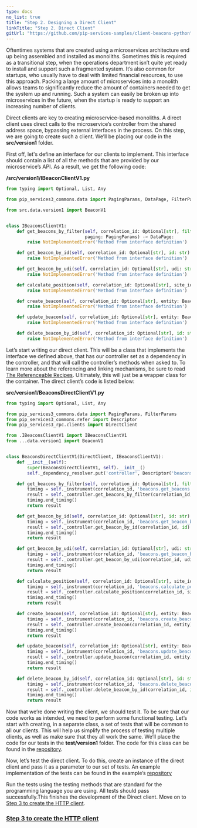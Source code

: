 ```yaml
---
type: docs
no_list: true
title: "Step 2. Designing a Direct Client"
linkTitle: "Step 2. Direct Client" 
gitUrl: "https://github.com/pip-services-samples/client-beacons-python"
---
```


Oftentimes systems that are created using a microservices architecture end up being assembled and installed as monoliths. Sometimes this is required as a transitional step, when the operations department isn’t quite yet ready to install and support such a fragmented system. It’s also common for startups, who usually have to deal with limited financial resources, to use this approach. Packing a large amount of microservices into a monolith allows teams to significantly reduce the amount of containers needed to get the system up and running. Such a system can easily be broken up into microservices in the future, when the startup is ready to support an increasing number of clients.

Direct clients are key to creating microservice-based monoliths. A direct client uses direct calls to the microservice’s controller from the shared address space, bypassing external interfaces in the process. On this step, we are going to create such a client. We’ll be placing our code in the **src/version1** folder.

First off, let's define an interface for our clients to implement. This interface should contain a list of all the methods that are provided by our microservice’s API. As a result, we get the following code:

**/src/version1/IBeaconClientV1.py**

```python
from typing import Optional, List, Any

from pip_services3_commons.data import PagingParams, DataPage, FilterParams

from src.data.version1 import BeaconV1


class IBeaconsClientV1:
    def get_beacons_by_filter(self, correlation_id: Optional[str], filter: FilterParams,
                              paging: PagingParams) -> DataPage:
        raise NotImplementedError('Method from interface definition')

    def get_beacon_by_id(self, correlation_id: Optional[str], id: str) -> dict:
        raise NotImplementedError('Method from interface definition')

    def get_beacon_by_udi(self, correlation_id: Optional[str], udi: str) -> dict:
        raise NotImplementedError('Method from interface definition')

    def calculate_position(self, correlation_id: Optional[str], site_id: str, udis: List[str]) -> Any:
        raise NotImplementedError('Method from interface definition')

    def create_beacon(self, correlation_id: Optional[str], entity: BeaconV1) -> dict:
        raise NotImplementedError('Method from interface definition')

    def update_beacon(self, correlation_id: Optional[str], entity: BeaconV1) -> dict:
        raise NotImplementedError('Method from interface definition')

    def delete_beacon_by_id(self, correlation_id: Optional[str], id: str) -> dict:
        raise NotImplementedError('Method from interface definition')

```

Let’s start writing our direct client. This will be a class that implements the interface we defined above, that has our controller set as a dependency in the controller, and that will call the controller’s methods when asked to. To learn more about the referencing and linking mechanisms, be sure to read [The Referenceable Recipes](../../component_references/). Ultimately, this will just be a wrapper class for the container. 
The direct client’s code is listed below:

**src/version1/BeaconsDirectClientV1.py**

```python
from typing import Optional, List, Any

from pip_services3_commons.data import PagingParams, FilterParams
from pip_services3_commons.refer import Descriptor
from pip_services3_rpc.clients import DirectClient

from .IBeaconsClientV1 import IBeaconsClientV1
from ...data.version1 import BeaconV1


class BeaconsDirectClientV1(DirectClient, IBeaconsClientV1):
    def __init__(self):
        super(BeaconsDirectClientV1, self).__init__()
        self._dependency_resolver.put('controller', Descriptor('beacons', 'controller', '*', '*', '1.0'))

    def get_beacons_by_filter(self, correlation_id: Optional[str], filter: FilterParams, paging: PagingParams) -> dict:
        timing = self._instrument(correlation_id, 'beacons.get_beacons')
        result = self._controller.get_beacons_by_filter(correlation_id, filter, paging)
        timing.end_timing()
        return result

    def get_beacon_by_id(self, correlation_id: Optional[str], id: str) -> dict:
        timing = self._instrument(correlation_id, 'beacons.get_beacon_by_id')
        result = self._controller.get_beacon_by_id(correlation_id, id)
        timing.end_timing()
        return result

    def get_beacon_by_udi(self, correlation_id: Optional[str], udi: str) -> dict:
        timing = self._instrument(correlation_id, 'beacons.get_beacon_by_udi')
        result = self._controller.get_beacon_by_udi(correlation_id, udi)
        timing.end_timing()
        return result

    def calculate_position(self, correlation_id: Optional[str], site_id: str, udis: List[str]) -> Any:
        timing = self._instrument(correlation_id, 'beacons.calculate_position')
        result = self._controller.calculate_position(correlation_id, site_id, udis)
        timing.end_timing()
        return result

    def create_beacon(self, correlation_id: Optional[str], entity: BeaconV1) -> dict:
        timing = self._instrument(correlation_id, 'beacons.create_beacon')
        result = self._controller.create_beacon(correlation_id, entity)
        timing.end_timing()
        return result

    def update_beacon(self, correlation_id: Optional[str], entity: BeaconV1) -> dict:
        timing = self._instrument(correlation_id, 'beacons.update_beacon')
        result = self._controller.update_beacon(correlation_id, entity)
        timing.end_timing()
        return result

    def delete_beacon_by_id(self, correlation_id: Optional[str], id: str) -> dict:
        timing = self._instrument(correlation_id, 'beacons.delete_beacon_by_id')
        result = self._controller.delete_beacon_by_id(correlation_id, id)
        timing.end_timing()
        return result

```

Now that we’re done writing the client, we should test it. 
To be sure that our code works as intended, we need to perform some functional testing. Let’s start with creating, in a separate class, a set of tests that will be common to all our clients. This will help us simplify the process of testing multiple clients, as well as make sure that they all work the same. We’ll place the code for our tests in the **test/version1** folder. The code for this class can be found in the [repository](https://github.com/pip-services-samples/client-beacons-python/blob/master/test/version1/BeaconsClientV1Fixture.py).


Now, let’s test the direct client. To do this, create an instance of the direct client and pass it as a parameter to our set of tests. 
An example implementation of the tests can be found in the example’s [repository](https://github.com/pip-services-samples/client-beacons-python/blob/master/test/version1/test_BeaconsDirectClientV1.python)


Run the tests using the testing methods that are standard for the programming language you are using. All tests should pass successfully.This finishes the development of the Direct client.
Move on to [Step 3 to create the HTTP client](../step3).


<span class="hide-title-link">

### [Step 3 to create the HTTP client](../step3)

</span>
